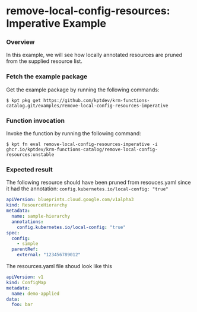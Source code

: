 # remove-local-config-resources: Imperative Example

### Overview

In this example, we will see how locally annotated resources are pruned from the
supplied resource list.

### Fetch the example package

Get the example package by running the following commands:

```shell
$ kpt pkg get https://github.com/kptdev/krm-functions-catalog.git/examples/remove-local-config-resources-imperative
```

### Function invocation

Invoke the function by running the following command:

```shell
$ kpt fn eval remove-local-config-resources-imperative -i ghcr.io/kptdev/krm-functions-catalog/remove-local-config-resources:unstable
```

### Expected result

The following resource should have been pruned from resouces.yaml since it had the
annotation: `config.kubernetes.io/local-config: "true"`

```yaml
apiVersion: blueprints.cloud.google.com/v1alpha3
kind: ResourceHierarchy
metadata:
  name: sample-hierarchy
  annotations:
    config.kubernetes.io/local-config: "true"
spec:
  config:
    - simple
  parentRef:
    external: "123456789012"
```

The resources.yaml file shoud look like this

```yaml
apiVersion: v1
kind: ConfigMap
metadata:
  name: demo-applied
data:
  foo: bar
```
